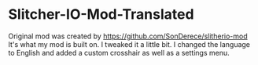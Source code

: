 # Slitcher-IO-Mod-Translated
Original mod was created by https://github.com/SonDerece/slitherio-mod
It's what my mod is built on.
I tweaked it a little bit.
I changed the language to English and added a custom crosshair as well as a settings menu.
